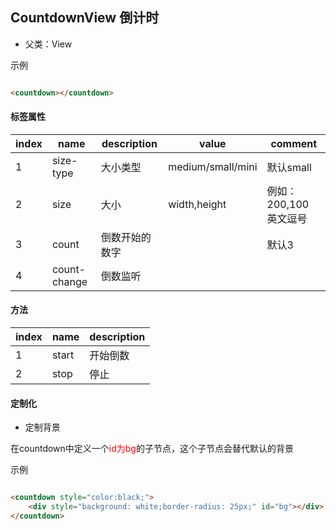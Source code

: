 ## CountdownView 倒计时

* 父类：View

示例

```html

<countdown></countdown>
```

#### 标签属性

| index | name         | description | value             | comment         |
|-------|--------------|-------------|-------------------|-----------------|
| 1     | size-type    | 大小类型        | medium/small/mini | 默认small         |
| 2     | size         | 大小          | width,height      | 例如：200,100 英文逗号 |
| 3     | count        | 倒数开始的数字     |                   | 默认3             |
| 4     | count-change | 倒数监听        |                   |                 |

#### 方法

| index | name  | description |
|-------|-------|-------------|
| 1     | start | 开始倒数        |
| 2     | stop  | 停止          |

#### 定制化

* 定制背景

在countdown中定义一个<span style="color:red;">id为bg</span>的子节点，这个子节点会替代默认的背景

示例

```html

<countdown style="color:black;">
    <div style="background: white;border-radius: 25px;" id="bg"></div>
</countdown>
```

